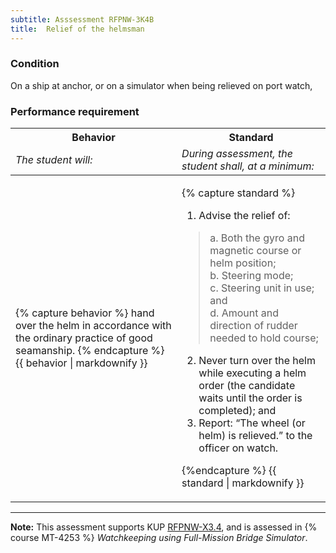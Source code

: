 ```yaml
---
subtitle: Asssessment RFPNW-3K4B
title:  Relief of the helmsman
---
```




### Condition

On a ship at anchor, or on a simulator when being relieved on port watch,

### Performance requirement 

<table width='100%' class='Guidelines'>
 <thead>
 <tr>
     <th class='thirty'>Behavior</th>
     <th class='seventy'>Standard</th>
 </tr>
 <tr>
     <td><em>The student will:</em></td>
     <td><em>During assessment, the student shall, at a minimum:</em></td>
 </tr>
 </thead>
 <tbody>
 

<tr><td>

{% capture behavior %}
hand over the helm in accordance with the ordinary practice of good seamanship.
{% endcapture %}
{{ behavior | markdownify }}

</td><td>

{% capture standard %}
1. Advise the relief of:
> a. Both the gyro and magnetic course or helm position;   
>b. Steering mode;  
>c. Steering unit in use; and   
>d. Amount and direction of rudder needed to hold course;
2. Never turn over the helm while executing a helm order (the candidate waits until the order is completed); and
3. Report: “The wheel (or helm) is relieved.” to the officer on watch.

{%endcapture %}
{{ standard | markdownify }}

</td></tr>



 </tbody>
 </table>



*****

**Note:** This assessment supports KUP [RFPNW-X3.4]({{site.baseurl}}/tables/24.html#RFPNW-X3.4), and is assessed in  {% course  MT-4253 %}  *Watchkeeping using Full-Mission Bridge Simulator*. 

